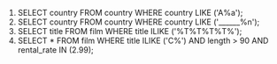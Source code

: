 1. SELECT country FROM country WHERE country LIKE ('A%a');
2. SELECT country FROM country WHERE country LIKE ('______%n');
3. SELECT title FROM film WHERE title ILIKE ('%T%T%T%T%');
4. SELECT * FROM film WHERE title ILIKE ('C%') AND length > 90 AND rental_rate IN (2.99);
